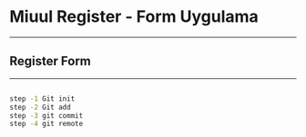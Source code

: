 # Miuul Register - Form Uygulama
---

## Register Form

---

```sh

step -1 Git init
step -2 Git add
step -3 git commit
step -4 git remote
```

